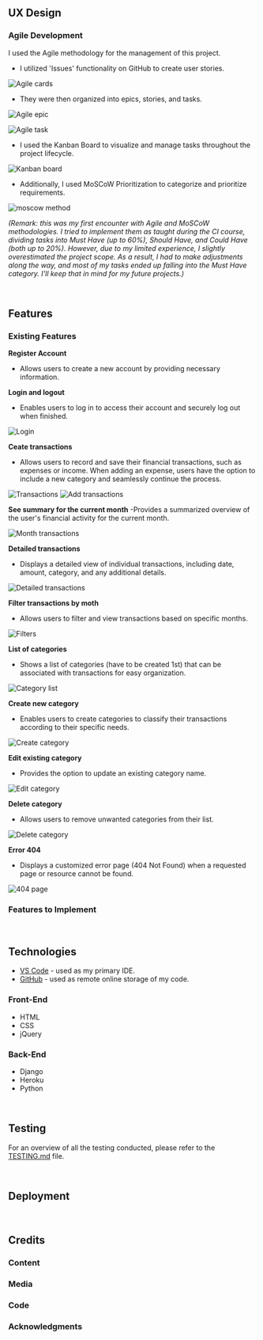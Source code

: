 ## UX Design



### Agile Development
I used the Agile methodology for the management of this project. 
- I utilized 'Issues' functionality on GitHub  to create user stories.

![Agile cards](/readme-img/agile/agile5.png)

- They were then organized into epics, stories, and tasks. 

![Agile epic](/readme-img/agile/agile.png)

![Agile task](/readme-img/agile/agile4.png)

- I used the Kanban Board to visualize and manage tasks throughout the project lifecycle.

![Kanban board](/readme-img/agile/agile2.png)

- Additionally, I used MoSCoW Prioritization to categorize and prioritize requirements.

![moscow method](/readme-img/agile/agile1.png)

*(Remark: this was my first encounter with Agile and MoSCoW methodologies. I tried to implement them as taught during the CI course, dividing tasks into Must Have (up to 60%), Should Have, and Could Have (both up to 20%). However, due to my limited experience, I slightly overestimated the project scope. As a result, I had to make adjustments along the way, and most of my tasks ended up falling into the Must Have category. I'll keep that in mind for my future projects.)*

<br>


## Features

### Existing Features

**Register Account**
- Allows users to create a new account by providing necessary information.

**Login and logout**
- Enables users to log in to access their account and securely log out when finished.

![Login](/readme-img/features/feat.png)

**Ceate transactions**
- Allows users to record and save their financial transactions, such as expenses or income. When adding an expense, users have the option to include a new category and seamlessly continue the process.

![Transactions](/readme-img/features/trans.png)
![Add transactions](/readme-img/features/transactions.png)

**See summary for the current month**
-Provides a summarized overview of the user's financial activity for the current month.

![Month transactions](/readme-img/features/month-summary.png)

**Detailed transactions**
- Displays a detailed view of individual transactions, including date, amount, category, and any additional details.

![Detailed transactions](/readme-img/features/detailed-transactions.png)

**Filter transactions by moth**
- Allows users to filter and view transactions based on specific months.

![Filters](/readme-img/features/filter1.png)

**List of categories**
- Shows a list of categories (have to be created 1st) that can be associated with transactions for easy organization.

![Category list](/readme-img/features/category-list.png)

**Create new category**
- Enables users to create categories to classify their transactions according to their specific needs.

![Create category](/readme-img/features/category-add.png)

**Edit existing category**
- Provides the option to update an existing category name.

![Edit category](/readme-img/features/category-edit.png)

**Delete category**
-  Allows users to remove unwanted categories from their list.

![Delete category](/readme-img/features/category-delete.png)

**Error 404**
- Displays a customized error page (404 Not Found) when a requested page or resource cannot be found.

![404 page](/readme-img/features/404-page.png)


### Features to Implement



<br>

## Technologies

- [VS Code](https://code.visualstudio.com/) - used as my primary IDE.
- [GitHub](https://github.com/) - used as remote online storage of my code.

### Front-End 

- HTML
- CSS
- jQuery

### Back-End

- Django
- Heroku
- Python

<br>

## Testing
For an overview of all the testing conducted, please refer to the [TESTING.md](https://github.com/e-kai00/expense-tracker/blob/main/TESTING.md) file.

<br>

## Deployment

<br>

## Credits

### Content
### Media
### Code
### Acknowledgments

